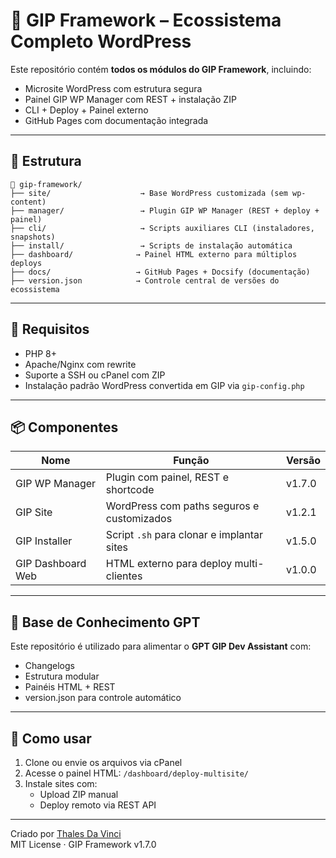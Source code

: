 # 🚀 GIP Framework – Ecossistema Completo WordPress

Este repositório contém **todos os módulos do GIP Framework**, incluindo:

- Microsite WordPress com estrutura segura
- Painel GIP WP Manager com REST + instalação ZIP
- CLI + Deploy + Painel externo
- GitHub Pages com documentação integrada

---

## 📁 Estrutura

```
📁 gip-framework/
├── site/                    → Base WordPress customizada (sem wp-content)
├── manager/                 → Plugin GIP WP Manager (REST + deploy + painel)
├── cli/                     → Scripts auxiliares CLI (instaladores, snapshots)
├── install/                 → Scripts de instalação automática
├── dashboard/              → Painel HTML externo para múltiplos deploys
├── docs/                   → GitHub Pages + Docsify (documentação)
├── version.json            → Controle central de versões do ecossistema
```

---

## 🔧 Requisitos

- PHP 8+
- Apache/Nginx com rewrite
- Suporte a SSH ou cPanel com ZIP
- Instalação padrão WordPress convertida em GIP via `gip-config.php`

---

## 📦 Componentes

| Nome               | Função                                          | Versão |
|--------------------|--------------------------------------------------|--------|
| GIP WP Manager     | Plugin com painel, REST e shortcode              | v1.7.0 |
| GIP Site           | WordPress com paths seguros e customizados       | v1.2.1 |
| GIP Installer      | Script `.sh` para clonar e implantar sites       | v1.5.0 |
| GIP Dashboard Web  | HTML externo para deploy multi-clientes          | v1.0.0 |

---

## 🧠 Base de Conhecimento GPT

Este repositório é utilizado para alimentar o **GPT GIP Dev Assistant** com:

- Changelogs
- Estrutura modular
- Painéis HTML + REST
- version.json para controle automático

---

## 📄 Como usar

1. Clone ou envie os arquivos via cPanel
2. Acesse o painel HTML: `/dashboard/deploy-multisite/`
3. Instale sites com:
   - Upload ZIP manual
   - Deploy remoto via REST API

---

Criado por [Thales Da Vinci](https://github.com/thales-da-vinci)  
MIT License · GIP Framework v1.7.0